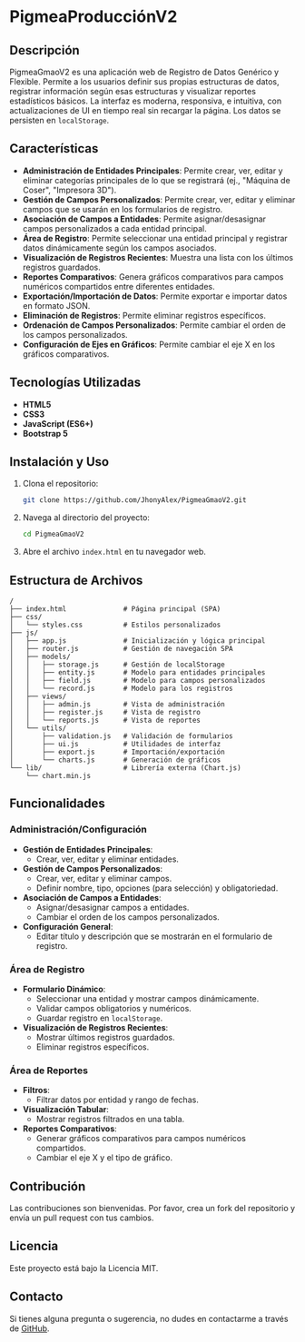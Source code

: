 # PigmeaProducciónV2

## Descripción

PigmeaGmaoV2 es una aplicación web de Registro de Datos Genérico y Flexible. Permite a los usuarios definir sus propias estructuras de datos, registrar información según esas estructuras y visualizar reportes estadísticos básicos. La interfaz es moderna, responsiva, e intuitiva, con actualizaciones de UI en tiempo real sin recargar la página. Los datos se persisten en `localStorage`.

## Características

- **Administración de Entidades Principales**: Permite crear, ver, editar y eliminar categorías principales de lo que se registrará (ej., "Máquina de Coser", "Impresora 3D").
- **Gestión de Campos Personalizados**: Permite crear, ver, editar y eliminar campos que se usarán en los formularios de registro.
- **Asociación de Campos a Entidades**: Permite asignar/desasignar campos personalizados a cada entidad principal.
- **Área de Registro**: Permite seleccionar una entidad principal y registrar datos dinámicamente según los campos asociados.
- **Visualización de Registros Recientes**: Muestra una lista con los últimos registros guardados.
- **Reportes Comparativos**: Genera gráficos comparativos para campos numéricos compartidos entre diferentes entidades.
- **Exportación/Importación de Datos**: Permite exportar e importar datos en formato JSON.
- **Eliminación de Registros**: Permite eliminar registros específicos.
- **Ordenación de Campos Personalizados**: Permite cambiar el orden de los campos personalizados.
- **Configuración de Ejes en Gráficos**: Permite cambiar el eje X en los gráficos comparativos.

## Tecnologías Utilizadas

- **HTML5**
- **CSS3**
- **JavaScript (ES6+)**
- **Bootstrap 5**

## Instalación y Uso

1. Clona el repositorio:
    ```sh
    git clone https://github.com/JhonyAlex/PigmeaGmaoV2.git
    ```

2. Navega al directorio del proyecto:
    ```sh
    cd PigmeaGmaoV2
    ```

3. Abre el archivo `index.html` en tu navegador web.

## Estructura de Archivos

```
/
├── index.html              # Página principal (SPA)
├── css/
│   └── styles.css          # Estilos personalizados
├── js/
│   ├── app.js              # Inicialización y lógica principal
│   ├── router.js           # Gestión de navegación SPA
│   ├── models/
│   │   ├── storage.js      # Gestión de localStorage
│   │   ├── entity.js       # Modelo para entidades principales
│   │   ├── field.js        # Modelo para campos personalizados
│   │   └── record.js       # Modelo para los registros
│   ├── views/
│   │   ├── admin.js        # Vista de administración
│   │   ├── register.js     # Vista de registro
│   │   └── reports.js      # Vista de reportes
│   └── utils/
│       ├── validation.js   # Validación de formularios
│       ├── ui.js           # Utilidades de interfaz
│       ├── export.js       # Importación/exportación
│       └── charts.js       # Generación de gráficos
└── lib/                    # Librería externa (Chart.js)
    └── chart.min.js
```

## Funcionalidades

### Administración/Configuración

- **Gestión de Entidades Principales**:
  - Crear, ver, editar y eliminar entidades.
- **Gestión de Campos Personalizados**:
  - Crear, ver, editar y eliminar campos.
  - Definir nombre, tipo, opciones (para selección) y obligatoriedad.
- **Asociación de Campos a Entidades**:
  - Asignar/desasignar campos a entidades.
  - Cambiar el orden de los campos personalizados.
- **Configuración General**:
  - Editar título y descripción que se mostrarán en el formulario de registro.

### Área de Registro

- **Formulario Dinámico**:
  - Seleccionar una entidad y mostrar campos dinámicamente.
  - Validar campos obligatorios y numéricos.
  - Guardar registro en `localStorage`.
- **Visualización de Registros Recientes**:
  - Mostrar últimos registros guardados.
  - Eliminar registros específicos.

### Área de Reportes

- **Filtros**:
  - Filtrar datos por entidad y rango de fechas.
- **Visualización Tabular**:
  - Mostrar registros filtrados en una tabla.
- **Reportes Comparativos**:
  - Generar gráficos comparativos para campos numéricos compartidos.
  - Cambiar el eje X y el tipo de gráfico.

## Contribución

Las contribuciones son bienvenidas. Por favor, crea un fork del repositorio y envía un pull request con tus cambios.

## Licencia

Este proyecto está bajo la Licencia MIT.

## Contacto

Si tienes alguna pregunta o sugerencia, no dudes en contactarme a través de [GitHub](https://github.com/JhonyAlex).

